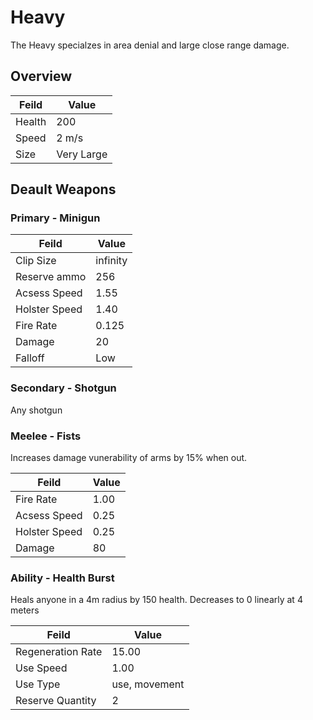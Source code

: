 # Heavy

The Heavy specialzes in area denial and large close range damage.

## Overview

Feild | Value
------------ | -------------
Health | 200
Speed | 2 m/s
Size | Very Large

## Deault Weapons

### Primary - Minigun

Feild | Value
------------ | -------------
Clip Size | infinity
Reserve ammo | 256
Acsess Speed | 1.55
Holster Speed | 1.40
Fire Rate | 0.125
Damage | 20
Falloff | Low

### Secondary - Shotgun

Any shotgun

### Meelee - Fists

Increases damage vunerability of arms by 15% when out.

Feild | Value
------------ | -------------
Fire Rate | 1.00
Acsess Speed | 0.25
Holster Speed | 0.25
Damage | 80

### Ability - Health Burst

Heals anyone in a 4m radius by 150 health. Decreases to 0 linearly at 4 meters

Feild | Value
------------ | -------------
Regeneration Rate | 15.00
Use Speed | 1.00
Use Type | use, movement
Reserve Quantity | 2
